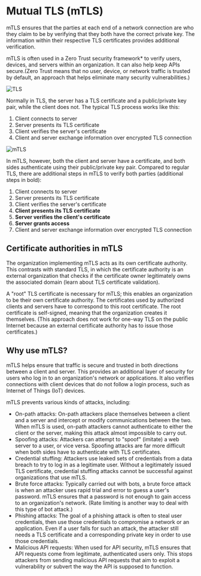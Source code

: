 # Mutual TLS (mTLS)

mTLS ensures that the parties at each end of a network connection are who they claim to be by verifying that they both have the correct private key. The information within their respective TLS certificates provides additional verification.

mTLS is often used in a Zero Trust security framework\* to verify users, devices, and servers within an organization. It can also help keep APIs secure.(Zero Trust means that no user, device, or network traffic is trusted by default, an approach that helps eliminate many security vulnerabilities.)

![TLS](https://www.cloudflare.com/resources/images/slt3lc6tev37/37w1tzGsD4XvYUkQCHbWG8/6fbbb48d0f5077cc2c662a4cc6817b1c/how_tls_works-what_is_mutual_tls.png)

Normally in TLS, the server has a TLS certificate and a public/private key pair, while the client does not. The typical TLS process works like this:

1. Client connects to server
2. Server presents its TLS certificate
3. Client verifies the server's certificate
4. Client and server exchange information over encrypted TLS connection

![mTLS](https://www.cloudflare.com/resources/images/slt3lc6tev37/5SjaQfZzDLEGqyzFkA0AA4/d227a26bbd7bc6d24363e9b9aaabef55/how_mtls_works-what_is_mutual_tls.png)

In mTLS, however, both the client and server have a certificate, and both sides authenticate using their public/private key pair. Compared to regular TLS, there are additional steps in mTLS to verify both parties (additional steps in bold):

1. Client connects to server
2. Server presents its TLS certificate
3. Client verifies the server's certificate
4. **Client presents its TLS certificate**
5. **Server verifies the client's certificate**
6. **Server grants access**
7. Client and server exchange information over encrypted TLS connection

## Certificate authorities in mTLS

The organization implementing mTLS acts as its own certificate authority. This contrasts with standard TLS, in which the certificate authority is an external organization that checks if the certificate owner legitimately owns the associated domain (learn about TLS certificate validation).

A "root" TLS certificate is necessary for mTLS; this enables an organization to be their own certificate authority. The certificates used by authorized clients and servers have to correspond to this root certificate. The root certificate is self-signed, meaning that the organization creates it themselves. (This approach does not work for one-way TLS on the public Internet because an external certificate authority has to issue those certificates.)

## Why use mTLS?

mTLS helps ensure that traffic is secure and trusted in both directions between a client and server. This provides an additional layer of security for users who log in to an organization's network or applications. It also verifies connections with client devices that do not follow a login process, such as Internet of Things (IoT) devices.

mTLS prevents various kinds of attacks, including:

- On-path attacks: On-path attackers place themselves between a client and a server and intercept or modify communications between the two. When mTLS is used, on-path attackers cannot authenticate to either the client or the server, making this attack almost impossible to carry out.
- Spoofing attacks: Attackers can attempt to "spoof" (imitate) a web server to a user, or vice versa. Spoofing attacks are far more difficult when both sides have to authenticate with TLS certificates.
- Credential stuffing: Attackers use leaked sets of credentials from a data breach to try to log in as a legitimate user. Without a legitimately issued TLS certificate, credential stuffing attacks cannot be successful against organizations that use mTLS.
- Brute force attacks: Typically carried out with bots, a brute force attack is when an attacker uses rapid trial and error to guess a user's password. mTLS ensures that a password is not enough to gain access to an organization's network. (Rate limiting is another way to deal with this type of bot attack.)
- Phishing attacks: The goal of a phishing attack is often to steal user credentials, then use those credentials to compromise a network or an application. Even if a user falls for such an attack, the attacker still needs a TLS certificate and a corresponding private key in order to use those credentials.
- Malicious API requests: When used for API security, mTLS ensures that API requests come from legitimate, authenticated users only. This stops attackers from sending malicious API requests that aim to exploit a vulnerability or subvert the way the API is supposed to function.
